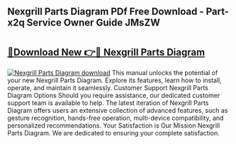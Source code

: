 ## Nexgrill Parts Diagram PDf Free Download - Part-x2q Service Owner Guide JMsZW

# <h2><a href="http://dfo1gdy.blite.top/?on=Nexgrill+Parts+Diagram">🔗Download New 👉🔴 Nexgrill Parts Diagram</a></h2>

[![Nexgrill Parts Diagram download](https://i.imgur.com/lujVjoI.png)](http://dfo1gdy.blite.top/?on=Nexgrill+Parts+Diagram)
This manual unlocks the potential of your new Nexgrill Parts Diagram. Explore its features, learn how to install, operate, and maintain it seamlessly. Customer Support Nexgrill Parts Diagram Options Should you require assistance, our dedicated customer support team is available to help. The latest iteration of Nexgrill Parts Diagram offers users an extensive collection of advanced features, such as gesture recognition, hands-free operation, multi-device compatibility, and personalized recommendations. Your Satisfaction is Our Mission Nexgrill Parts Diagram. We are dedicated to ensuring your complete satisfaction.
